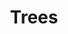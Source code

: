 ---
layout: prefab
title: Trees
data_file: Trees
parent: Prefabs
nav_exclude: true
search_exclude: false
---